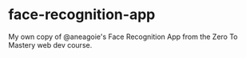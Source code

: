 # face-recognition-app
My own copy of @aneagoie's Face Recognition App from the Zero To Mastery web dev course.
